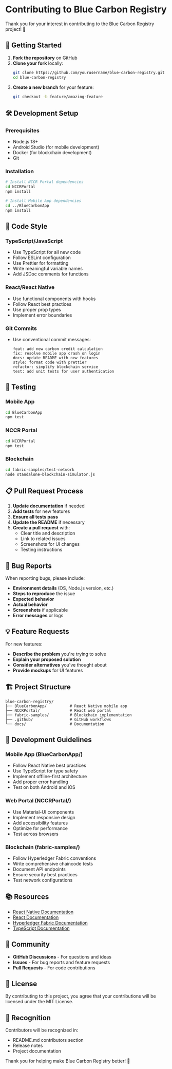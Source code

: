 # Contributing to Blue Carbon Registry

Thank you for your interest in contributing to the Blue Carbon Registry project! 🌊

## 🚀 Getting Started

1. **Fork the repository** on GitHub
2. **Clone your fork** locally:
   ```bash
   git clone https://github.com/yourusername/blue-carbon-registry.git
   cd blue-carbon-registry
   ```
3. **Create a new branch** for your feature:
   ```bash
   git checkout -b feature/amazing-feature
   ```

## 🛠️ Development Setup

### Prerequisites
- Node.js 18+
- Android Studio (for mobile development)
- Docker (for blockchain development)
- Git

### Installation
```bash
# Install NCCR Portal dependencies
cd NCCRPortal
npm install

# Install Mobile App dependencies
cd ../BlueCarbonApp
npm install
```

## 📝 Code Style

### TypeScript/JavaScript
- Use TypeScript for all new code
- Follow ESLint configuration
- Use Prettier for formatting
- Write meaningful variable names
- Add JSDoc comments for functions

### React/React Native
- Use functional components with hooks
- Follow React best practices
- Use proper prop types
- Implement error boundaries

### Git Commits
- Use conventional commit messages:
  ```
  feat: add new carbon credit calculation
  fix: resolve mobile app crash on login
  docs: update README with new features
  style: format code with prettier
  refactor: simplify blockchain service
  test: add unit tests for user authentication
  ```

## 🧪 Testing

### Mobile App
```bash
cd BlueCarbonApp
npm test
```

### NCCR Portal
```bash
cd NCCRPortal
npm test
```

### Blockchain
```bash
cd fabric-samples/test-network
node standalone-blockchain-simulator.js
```

## 📋 Pull Request Process

1. **Update documentation** if needed
2. **Add tests** for new features
3. **Ensure all tests pass**
4. **Update the README** if necessary
5. **Create a pull request** with:
   - Clear title and description
   - Link to related issues
   - Screenshots for UI changes
   - Testing instructions

## 🐛 Bug Reports

When reporting bugs, please include:
- **Environment details** (OS, Node.js version, etc.)
- **Steps to reproduce** the issue
- **Expected behavior**
- **Actual behavior**
- **Screenshots** if applicable
- **Error messages** or logs

## 💡 Feature Requests

For new features:
- **Describe the problem** you're trying to solve
- **Explain your proposed solution**
- **Consider alternatives** you've thought about
- **Provide mockups** for UI features

## 🏗️ Project Structure

```
blue-carbon-registry/
├── BlueCarbonApp/          # React Native mobile app
├── NCCRPortal/             # React web portal
├── fabric-samples/         # Blockchain implementation
├── .github/                # GitHub workflows
└── docs/                   # Documentation
```

## 🔧 Development Guidelines

### Mobile App (BlueCarbonApp/)
- Follow React Native best practices
- Use TypeScript for type safety
- Implement offline-first architecture
- Add proper error handling
- Test on both Android and iOS

### Web Portal (NCCRPortal/)
- Use Material-UI components
- Implement responsive design
- Add accessibility features
- Optimize for performance
- Test across browsers

### Blockchain (fabric-samples/)
- Follow Hyperledger Fabric conventions
- Write comprehensive chaincode tests
- Document API endpoints
- Ensure security best practices
- Test network configurations

## 📚 Resources

- [React Native Documentation](https://reactnative.dev/docs/getting-started)
- [React Documentation](https://reactjs.org/docs/getting-started.html)
- [Hyperledger Fabric Documentation](https://hyperledger-fabric.readthedocs.io/)
- [TypeScript Documentation](https://www.typescriptlang.org/docs/)

## 🤝 Community

- **GitHub Discussions** - For questions and ideas
- **Issues** - For bug reports and feature requests
- **Pull Requests** - For code contributions

## 📄 License

By contributing to this project, you agree that your contributions will be licensed under the MIT License.

## 🙏 Recognition

Contributors will be recognized in:
- README.md contributors section
- Release notes
- Project documentation

Thank you for helping make Blue Carbon Registry better! 🌱
